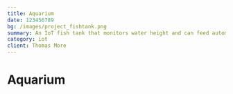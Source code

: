 ```yaml
---
title: Aquarium
date: 123456789
bg: /images/project_fishtank.png
summary: An IoT fish tank that monitors water height and can feed automatically.
category: iot
client: Thomas More
---
```

# Aquarium